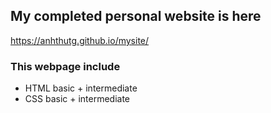 ## My completed personal website is here
https://anhthutg.github.io/mysite/

### This webpage include
- HTML basic + intermediate
- CSS basic + intermediate
